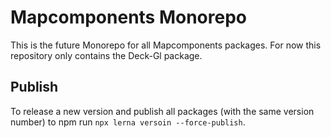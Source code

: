 # Mapcomponents Monorepo
This is the future Monorepo for all Mapcomponents packages.
For now this repository only contains the Deck-Gl package.

## Publish 
To release a new version and publish all packages (with the same version number) to npm run `npx lerna versoin --force-publish`. 
